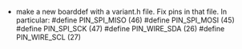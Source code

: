 
* make a new boarddef with a variant.h file.  Fix pins in that file.  In particular:
#define PIN_SPI_MISO         (46)
#define PIN_SPI_MOSI         (45)
#define PIN_SPI_SCK          (47)
#define PIN_WIRE_SDA         (26)
#define PIN_WIRE_SCL         (27)